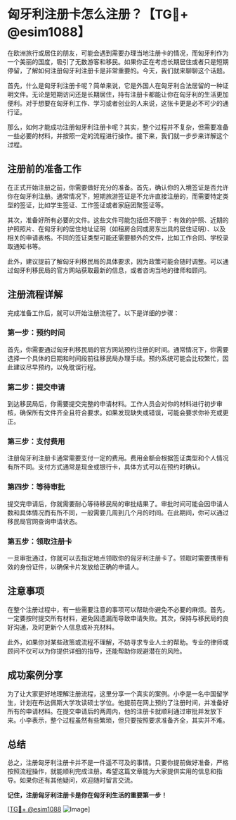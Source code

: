 # 匈牙利注册卡怎么注册？【TG💪+ @esim1088】

在欧洲旅行或居住的朋友，可能会遇到需要办理当地注册卡的情况，而匈牙利作为一个美丽的国度，吸引了无数游客和移民。如果你正在考虑长期居住或者只是短期停留，了解如何注册匈牙利注册卡是非常重要的。今天，我们就来聊聊这个话题。

首先，什么是匈牙利注册卡呢？简单来说，它是外国人在匈牙利合法居留的一种证明文件。无论是短期访问还是长期居住，持有注册卡都能让你在匈牙利的生活更加便利。对于想要在匈牙利工作、学习或者创业的人来说，这张卡更是必不可少的通行证。

那么，如何才能成功注册匈牙利注册卡呢？其实，整个过程并不复杂，但需要准备一些必要的材料，并按照一定的流程进行操作。接下来，我们就一步步来详解这个过程。

## 注册前的准备工作

在正式开始注册之前，你需要做好充分的准备。首先，确认你的入境签证是否允许你在匈牙利注册。通常情况下，短期旅游签证是不允许直接注册的，而需要特定类型的签证，比如学生签证、工作签证或者家庭团聚签证等。

其次，准备好所有必要的文件。这些文件可能包括但不限于：有效的护照、近期的护照照片、在匈牙利的居住地址证明（如租房合同或房东出具的居住证明）、以及相关的申请表格。不同的签证类型可能还需要额外的文件，比如工作合同、学校录取通知书等。

此外，建议提前了解匈牙利移民局的具体要求，因为政策可能会随时调整。可以通过匈牙利移民局的官方网站获取最新的信息，或者咨询当地的律师和顾问。

## 注册流程详解

完成准备工作后，就可以开始注册流程了。以下是详细的步骤：

### 第一步：预约时间

首先，你需要通过匈牙利移民局的官方网站预约注册的时间。通常情况下，你需要选择一个具体的日期和时间段前往移民局办理手续。预约系统可能会比较繁忙，因此建议尽早预约，以免耽误行程。

### 第二步：提交申请

到达移民局后，你需要提交完整的申请材料。工作人员会对你的材料进行初步审核，确保所有文件齐全且符合要求。如果发现缺失或错误，可能会要求你补充或更正。

### 第三步：支付费用

注册匈牙利注册卡通常需要支付一定的费用。费用金额会根据签证类型和个人情况有所不同。支付方式通常是现金或银行卡，具体方式可以在预约时确认。

### 第四步：等待审批

提交完申请后，你就需要耐心等待移民局的审批结果了。审批时间可能会因申请人数和具体情况而有所不同，一般需要几周到几个月的时间。在此期间，你可以通过移民局官网查询申请状态。

### 第五步：领取注册卡

一旦审批通过，你就可以去指定地点领取你的匈牙利注册卡了。领取时需要携带有效的身份证件，以确保卡片发放给正确的申请人。

## 注意事项

在整个注册过程中，有一些需要注意的事项可以帮助你避免不必要的麻烦。首先，一定要按时提交所有材料，避免因遗漏而导致申请失败。其次，保持与移民局的良好沟通，及时更新个人信息或补充材料。

此外，如果你对某些政策或流程不理解，不妨寻求专业人士的帮助。专业的律师或顾问不仅可以为你提供详细的指导，还能帮助你规避潜在的风险。

## 成功案例分享

为了让大家更好地理解注册流程，这里分享一个真实的案例。小李是一名中国留学生，计划在布达佩斯大学攻读硕士学位。他提前在网上预约了注册时间，并准备好所有的申请材料。在提交申请后的两周内，他的注册卡就顺利通过审批并发放下来。小李表示，整个过程虽然有些繁琐，但只要按照要求准备齐全，其实并不难。

## 总结

总之，注册匈牙利注册卡并不是一件遥不可及的事情。只要你提前做好准备，严格按照流程操作，就能顺利完成注册。希望这篇文章能为大家提供实用的信息和指导。如果你还有其他疑问，欢迎随时留言交流。

**记住，注册匈牙利注册卡是你在匈牙利生活的重要第一步！**

[[TG💪+ @esim1088](https://t.me/s/esim1088) ![Image](https://i.postimg.cc/4NQfJmqS/Snipaste-2025-05-13-00-14-12.png)]